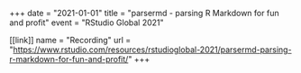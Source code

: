 +++
date = "2021-01-01"
title = "parsermd - parsing R Markdown for fun and profit"
event = "RStudio Global 2021"

[[link]]
name = "Recording"
url = "https://www.rstudio.com/resources/rstudioglobal-2021/parsermd-parsing-r-markdown-for-fun-and-profit/"
+++
